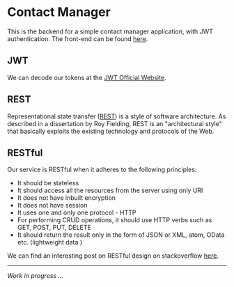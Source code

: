 # Contact Manager

This is the backend for a simple contact manager application, with JWT authentication. The front-end can be
found [here](https://github.com/H3AR7B3A7/EarlyAngularProjects/tree/master/contacts).

## JWT

We can decode our tokens at the [JWT Official Website](https://jwt.io/).

## REST

Representational state transfer ([REST](https://en.wikipedia.org/wiki/Representational_state_transfer)) is a style of
software architecture. As described in a dissertation by Roy Fielding, REST is an "architectural style" that basically
exploits the existing technology and protocols of the Web.

## RESTful

Our service is RESTful when it adheres to the following principles:

- It should be stateless
- It should access all the resources from the server using only URI
- It does not have inbuilt encryption
- It does not have session
- It uses one and only one protocol - HTTP
- For performing CRUD operations, it should use HTTP verbs such as GET, POST, PUT, DELETE
- It should return the result only in the form of JSON or XML, atom, OData etc. (lightweight data )

We can find an interesting post on RESTful design on stackoverflow
[here](https://stackoverflow.com/questions/21863326/delete-multiple-records-using-rest).

---
*Work in progress ...*